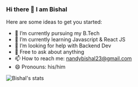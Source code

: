 ### Hi there 👋 I am Bishal

Here are some ideas to get you started:

- 🔭 I’m currently pursuing my B.Tech 
- 🌱 I’m currently learning Javascript & React JS
- 🤔 I’m looking for help with Backend Dev
- 💬 Free to ask about anything
- 📫 How to reach me: nandybishal23@gmail.com
- 😄 Pronouns: his/him

![Bishal's stats](https://github-readme-stats.vercel.app/api?username=nandybishal23&show_icons=true&theme=radical)
